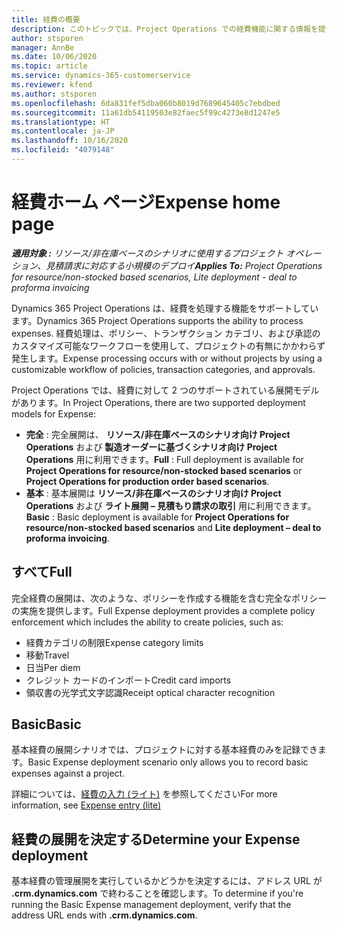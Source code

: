 ```yaml
---
title: 経費の概要
description: このトピックでは、Project Operations での経費機能に関する情報を提供します。
author: stsporen
manager: AnnBe
ms.date: 10/06/2020
ms.topic: article
ms.service: dynamics-365-customerservice
ms.reviewer: kfend
ms.author: stsporen
ms.openlocfilehash: 6da831fef5dba060b8019d7689645405c7ebdbed
ms.sourcegitcommit: 11a61db54119503e82faec5f99c4273e8d1247e5
ms.translationtype: HT
ms.contentlocale: ja-JP
ms.lasthandoff: 10/16/2020
ms.locfileid: "4079148"
---
```

# <a name="expense-home-page"></a><span data-ttu-id="61461-103">経費ホーム ページ</span><span class="sxs-lookup"><span data-stu-id="61461-103">Expense home page</span></span>

<span data-ttu-id="61461-104">_**適用対象 :** リソース/非在庫ベースのシナリオに使用するプロジェクト オペレーション、見積請求に対応する小規模のデプロイ_</span><span class="sxs-lookup"><span data-stu-id="61461-104">_**Applies To:** Project Operations for resource/non-stocked based scenarios, Lite deployment - deal to proforma invoicing_</span></span>


<span data-ttu-id="61461-105">Dynamics 365 Project Operations は、経費を処理する機能をサポートしています。</span><span class="sxs-lookup"><span data-stu-id="61461-105">Dynamics 365 Project Operations supports the ability to process expenses.</span></span> <span data-ttu-id="61461-106">経費処理は、ポリシー、トランザクション カテゴリ、および承認のカスタマイズ可能なワークフローを使用して、プロジェクトの有無にかかわらず発生します。</span><span class="sxs-lookup"><span data-stu-id="61461-106">Expense processing occurs with or without projects by using a customizable workflow of policies, transaction categories, and approvals.</span></span>

<span data-ttu-id="61461-107">Project Operations では、経費に対して 2 つのサポートされている展開モデルがあります。</span><span class="sxs-lookup"><span data-stu-id="61461-107">In Project Operations, there are two supported deployment models for Expense:</span></span> 

- <span data-ttu-id="61461-108">**完全** : 完全展開は、 **リソース/非在庫ベースのシナリオ向け Project Operations** および **製造オーダーに基づくシナリオ向け Project Operations** 用に利用できます。</span><span class="sxs-lookup"><span data-stu-id="61461-108">**Full** : Full deployment is available for **Project Operations for resource/non-stocked based scenarios** or **Project Operations for production order based scenarios**.</span></span>
- <span data-ttu-id="61461-109">**基本** : 基本展開は **リソース/非在庫ベースのシナリオ向け Project Operations** および **ライト展開 – 見積もり請求の取引** 用に利用できます。</span><span class="sxs-lookup"><span data-stu-id="61461-109">**Basic** : Basic deployment is available for **Project Operations for resource/non-stocked based scenarios** and **Lite deployment – deal to proforma invoicing**.</span></span>

## <a name="full"></a><span data-ttu-id="61461-110">すべて</span><span class="sxs-lookup"><span data-stu-id="61461-110">Full</span></span> 
<span data-ttu-id="61461-111">完全経費の展開は、次のような、ポリシーを作成する機能を含む完全なポリシーの実施を提供します。</span><span class="sxs-lookup"><span data-stu-id="61461-111">Full Expense deployment provides a complete policy enforcement which includes the ability to create policies, such as:</span></span>

  - <span data-ttu-id="61461-112">経費カテゴリの制限</span><span class="sxs-lookup"><span data-stu-id="61461-112">Expense category limits</span></span>
  - <span data-ttu-id="61461-113">移動</span><span class="sxs-lookup"><span data-stu-id="61461-113">Travel</span></span>
  - <span data-ttu-id="61461-114">日当</span><span class="sxs-lookup"><span data-stu-id="61461-114">Per diem</span></span>
  - <span data-ttu-id="61461-115">クレジット カードのインポート</span><span class="sxs-lookup"><span data-stu-id="61461-115">Credit card imports</span></span>
  - <span data-ttu-id="61461-116">領収書の光学式文字認識</span><span class="sxs-lookup"><span data-stu-id="61461-116">Receipt optical character recognition</span></span>

## <a name="basic"></a><span data-ttu-id="61461-117">Basic</span><span class="sxs-lookup"><span data-stu-id="61461-117">Basic</span></span> 
<span data-ttu-id="61461-118">基本経費の展開シナリオでは、プロジェクトに対する基本経費のみを記録できます。</span><span class="sxs-lookup"><span data-stu-id="61461-118">Basic Expense deployment scenario only allows you to record basic expenses against a project.</span></span> 

<span data-ttu-id="61461-119">詳細については、[経費の入力 (ライト)](basic-expense.md) を参照してください</span><span class="sxs-lookup"><span data-stu-id="61461-119">For more information, see [Expense entry (lite)](basic-expense.md)</span></span>

## <a name="determine-your-expense-deployment"></a><span data-ttu-id="61461-120">経費の展開を決定する</span><span class="sxs-lookup"><span data-stu-id="61461-120">Determine your Expense deployment</span></span>
<span data-ttu-id="61461-121">基本経費の管理展開を実行しているかどうかを決定するには、アドレス URL が **.crm.dynamics.com** で終わることを確認します。</span><span class="sxs-lookup"><span data-stu-id="61461-121">To determine if you're running the Basic Expense management deployment, verify that the address URL ends with **.crm.dynamics.com**.</span></span> 
